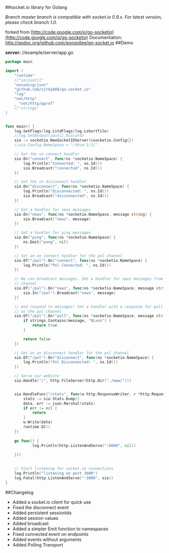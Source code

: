 ##socket.io library for Golang

*Branch master branch is compatible with socket.io 0.9.x. For latest version, please check branch 1.0.*

forked from [http://code.google.com/p/go-socketio](http://code.google.com/p/go-socketio)
Documentation: http://godoc.org/github.com/googollee/go-socket.io
##Demo

**server:**
//example/server/app.go
```go
package main

import (
	"runtime"
	//"io/ioutil"
	"encoding/json"
	"github.com/xjtdy888/go-socket.io"
	"log"
	"net/http"
	_ "net/http/pprof"
	//"strings"
)


func main() {
	log.SetFlags(log.LstdFlags|log.Lshortfile)
	//log.SetOutput(ioutil.Discard)
	sio := socketio.NewSocketIOServer(&socketio.Config{})
	//sio.Config.NameSpace = "/tbim-1/1/"

	// Set the on connect handler
	sio.On("connect", func(ns *socketio.NameSpace) {
		log.Println("Connected: ", ns.Id())
		sio.Broadcast("connected", ns.Id())
	})

	// Set the on disconnect handler
	sio.On("disconnect", func(ns *socketio.NameSpace) {
		log.Println("Disconnected: ", ns.Id())
		sio.Broadcast("disconnected", ns.Id())
	})

	// Set a handler for news messages
	sio.On("news", func(ns *socketio.NameSpace, message string) {
		sio.Broadcast("news", message)
	})

	// Set a handler for ping messages
	sio.On("ping", func(ns *socketio.NameSpace) {
		ns.Emit("pong", nil)
	})

	// Set an on connect handler for the pol channel
	sio.Of("/pol").On("connect", func(ns *socketio.NameSpace) {
		log.Println("Pol Connected: ", ns.Id())
	})

	// We can broadcast messages. Set a handler for news messages from the pol
	// channel
	sio.Of("/pol").On("news", func(ns *socketio.NameSpace, message string) {
		sio.In("/pol").Broadcast("news", message)
	})

	// And respond to messages! Set a handler with a response for poll messages
	// on the pol channel
	sio.Of("/pol").On("poll", func(ns *socketio.NameSpace, message string) bool {
		if strings.Contains(message, "Nixon") {
			return true
		}

		return false
	})

	// Set an on disconnect handler for the pol channel
	sio.Of("/pol").On("disconnect", func(ns *socketio.NameSpace) {
		log.Println("Pol Disconnected: ", ns.Id())
	})

	// Serve our website
	sio.Handle("/", http.FileServer(http.Dir("./www/")))


	sio.HandleFunc("/stats", func(w http.ResponseWriter, r *http.Request){
		stats := sio.Stats.Dump()
		data, err := json.Marshal(stats)
		if err != nil {
			return 
		}
		w.Write(data)
		runtime.GC()
	})
	
	go func() {
	        log.Println(http.ListenAndServe(":6060", nil)) 
	
	}()
	

	// Start listening for socket.io connections
	log.Println("listening on port 3000")
	log.Fatal(http.ListenAndServe(":3000", sio))
}

```



##Changelog
- Added a socket.io client for quick use
- Fixed the disconnect event
- Added persistent sessionIds
- Added session values
- Added broadcast
- Added a simpler Emit function to namespaces
- Fixed connected event on endpoints
- Added events without arguments
- Added Polling Transport
